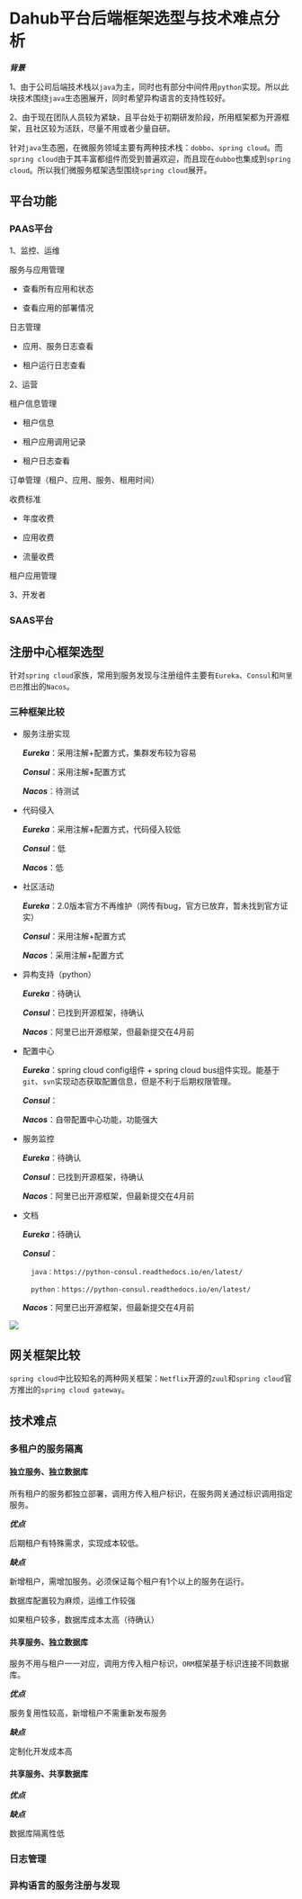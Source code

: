 # Dahub平台后端框架选型与技术难点分析


***背景***

1、由于公司后端技术栈以`java`为主，同时也有部分中间件用`python`实现。所以此块技术围绕`java`生态圈展开，同时希望异构语言的支持性较好。

2、由于现在团队人员较为紧缺，且平台处于初期研发阶段，所用框架都为开源框架，且社区较为活跃，尽量不用或者少量自研。

针对`java`生态圈，在微服务领域主要有两种技术栈：`dobbo`、`spring cloud`。而`spring cloud`由于其丰富都组件而受到普遍欢迎，而且现在`dubbo`也集成到`spring cloud`。所以我们微服务框架选型围绕`spring cloud`展开。

## 平台功能

### PAAS平台

1、监控、运维

服务与应用管理

 + 查看所有应用和状态

 + 查看应用的部署情况


日志管理

 + 应用、服务日志查看

 + 租户运行日志查看

2、运营

租户信息管理

 + 租户信息

 + 租户应用调用记录

 + 租户日志查看

订单管理（租户、应用、服务、租用时间）

收费标准

 + 年度收费

 + 应用收费

 + 流量收费


租户应用管理

3、开发者



### SAAS平台




## 注册中心框架选型

针对`spring cloud`家族，常用到服务发现与注册组件主要有`Eureka`、`Consul`和`阿里巴巴`推出的`Nacos`。


### 三种框架比较

+ 服务注册实现

    ***Eureka***：采用注解+配置方式，集群发布较为容易

    ***Consul***：采用注解+配置方式

    ***Nacos***：待测试

+ 代码侵入

    ***Eureka***：采用注解+配置方式，代码侵入较低

    ***Consul***：低

    ***Nacos***：低



+ 社区活动

    ***Eureka***：2.0版本官方不再维护（网传有bug，官方已放弃，暂未找到官方证实）

    ***Consul***：采用注解+配置方式

    ***Nacos***：采用注解+配置方式

+ 异构支持（python）

    ***Eureka***：待确认

    ***Consul***：已找到开源框架，待确认

    ***Nacos***：阿里已出开源框架，但最新提交在4月前

+ 配置中心

    ***Eureka***：spring cloud config组件 + spring cloud bus组件实现。能基于`git`、`svn`实现动态获取配置信息，但是不利于后期权限管理。

    ***Consul***：

    ***Nacos***：自带配置中心功能，功能强大

+ 服务监控

    ***Eureka***：待确认

    ***Consul***：已找到开源框架，待确认

    ***Nacos***：阿里已出开源框架，但最新提交在4月前

+ 文档

    ***Eureka***：待确认

    ***Consul***：

        java：https://python-consul.readthedocs.io/en/latest/

        python：https://python-consul.readthedocs.io/en/latest/

    ***Nacos***：阿里已出开源框架，但最新提交在4月前

![](../img/注册中心框架对比.jpg)


## 网关框架比较

`spring cloud`中比较知名的两种网关框架：`Netflix`开源的`zuul`和`spring cloud`官方推出的`spring cloud gateway`。



## 技术难点

### 多租户的服务隔离

#### 独立服务、独立数据库

所有租户的服务都独立部署，调用方传入租户标识，在服务网关通过标识调用指定服务。

***优点***

 后期租户有特殊需求，实现成本较低。

***缺点***

 新增租户，需增加服务。必须保证每个租户有1个以上的服务在运行。

 数据库配置较为麻烦，运维工作较强

 如果租户较多，数据库成本太高（待确认）


#### 共享服务、独立数据库

服务不用与租户一一对应，调用方传入租户标识，`ORM`框架基于标识连接不同数据库。

***优点***

服务复用性较高，新增租户不需重新发布服务

***缺点***

定制化开发成本高

#### 共享服务、共享数据库

***优点***

***缺点***

数据库隔离性低


### 日志管理


### 异构语言的服务注册与发现






